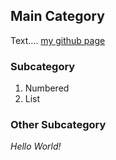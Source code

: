 ## Main Category

Text.... [my github page](https://github.com/GregoryLeMasurier)

### Subcategory

1. Numbered
2. List

### Other Subcategory

_Hello World!_
